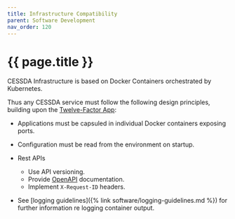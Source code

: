 ```yaml
---
title: Infrastructure Compatibility
parent: Software Development
nav_order: 120
---
```


# {{ page.title }}

CESSDA Infrastructure is based on Docker Containers orchestrated by Kubernetes.

Thus any CESSDA service must follow the following design principles, building upon the [Twelve-Factor App](https://12factor.net/):

* Applications must be capsuled in individual Docker containers exposing ports.

* Configuration must be read from the environment on startup.

* Rest APIs
  * Use API versioning.
  * Provide [OpenAPI](https://www.openapis.org/) documentation.
  * Implement `X-Request-ID` headers.

* See [logging guidelines]({% link software/logging-guidelines.md %}) for further information re logging container output.
